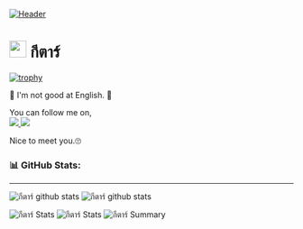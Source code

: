 [![Header](https://raw.githubusercontent.com/dudkinox/dudkinox/main/img/headerImage.jpeg "Header")](https://web.facebook.com/groups/625748778716789/?notif_id=1644983509296251&notif_t=group_r2j_approved&ref=notif)

# <img src="https://raw.githubusercontent.com/MartinHeinz/MartinHeinz/master/wave.gif" width="30px"> กีตาร์ 

[![trophy](https://github-profile-trophy.vercel.app/?username=dudkinox&theme=dark_lover&count_private=true&column=7&margin-w=15&margin-h=15)]()
<!-- [![trophy](https://github-profile-trophy.vercel.app/?username=dudkinox)](https://github.com/ryo-ma/github-profile-trophy) -->

🤤
I'm not good at English. 🤔

You can follow me on, 
<br>
<a href = "https://web.facebook.com/blind.vlltar" target="_blank">
  <img src="https://img.icons8.com/doodle/30/000000/facebook-new.png"/>
</a>
<a href = "https://www.instagram.com/sorenergame/?hl=en" target="_blank">
  <img src="https://img.icons8.com/office/30/000000/instagram-new.png"/>
</a>

Nice to meet you.🙄

<!-- <center> -->
<!--   <div> -->
<!--     <img src="https://github-readme-stats.vercel.app/api?username=dudkinox&show_icons=true&theme=dark" height="170" /> -->
<!--   </div> -->
<!-- </center> -->

### 📊 GitHub Stats:
---
![กีตาร์ github stats](https://github-readme-stats.vercel.app/api?username=dudkinox&theme=radical&show_icons=true&count_private=true)
![กีตาร์ github stats](https://github-readme-stats.vercel.app/api/top-langs/?username=dudkinox&theme=radical&count_private=true&show_icons=true)

![กีตาร์ Stats](https://github-profile-summary-cards.vercel.app/api/cards/repos-per-language?username=dudkinox&theme=solarized_dark)
![กีตาร์ Stats](https://github-profile-summary-cards.vercel.app/api/cards/most-commit-language?username=dudkinox&theme=solarized_dark)
![กีตาร์ Summary](https://github-profile-summary-cards.vercel.app/api/cards/profile-details?username=dudkinox&theme=solarized_dark)
